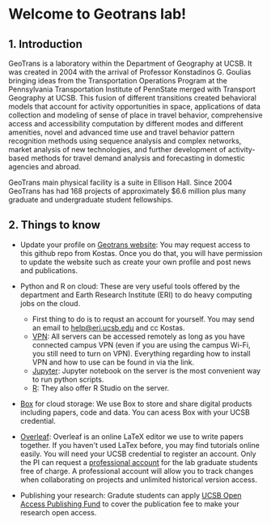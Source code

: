 # Welcome to Geotrans lab!

## 1. Introduction
GeoTrans is a laboratory within the Department of Geography at UCSB. It was created in 2004 with the arrival of Professor Konstadinos G. Goulias bringing ideas from the Transportation Operations Program at the Pennsylvania Transportation Institute of PennState merged with Transport Geography at UCSB. This fusion of different transitions created behavioral models that account for activity opportunities in space, applications of data collection and modeling of sense of place in travel behavior, comprehensive access and accessibility computation by different modes and different amenities, novel and advanced time use and travel behavior pattern recognition methods using sequence analysis and complex networks, market analysis of new technologies, and further development of activity-based methods for travel demand analysis and forecasting in domestic agencies and abroad. 

GeoTrans main physical facility is a suite in Ellison Hall. Since 2004 GeoTrans has had 168 projects of approximately $6.6 million plus many graduate and undergraduate student fellowships.


## 2. Things to know
- Update your profile on [Geotrans website](https://geotrans.geog.ucsb.edu/people.html): You may request access to this github repo from Kostas. Once you do that, you will have permission to update the website such as create your own profile and post news and publications.


- Python and R on cloud: 
These are very useful tools offered by the department and Earth Research Institute (ERI) to do heavy computing jobs on the cloud.  
    - First thing to do is to requst an account for yourself. You may send an email to help@eri.ucsb.edu and cc Kostas. 
    - [VPN](https://www.it.ucsb.edu/vpn): All servers can be accessed remotely as long as you have connected campus VPN (even if you are using the campus Wi-Fi, you still need to turn on VPN). Everything regarding how to install VPN and how to use can be found in via the link.
    - [Jupyter](https://wiki-sysadm.eri.ucsb.edu/Jupyter): Jupyter notebook on the server is the most convenient way to run python scripts.
    - [R](https://wiki-sysadm.eri.ucsb.edu/R): They also offer R Studio on the server. 

- [Box](https://ucsb.app.box.com/) for cloud storage: We use Box to store and share digital products including papers, code and data. You can acess Box with your UCSB credential. 

- [Overleaf](https://www.overleaf.com/): Overleaf is an online LaTeX editor we use to write papers together. If you haven't used LaTex before, you may find tutorials online easily. You will need your UCSB credential to register an account. Only the PI can request a <a href="https://docs.google.com/forms/u/1/d/e/1FAIpQLSfuuV4gZ-Bb1QPA02of398l1_1Wy6ZRhNBW90JnQ10TBQbmBA/viewform" target="_blank">professional account</a> for the lab graduate students free of charge. A professional account will allow you to track changes when collaborating on projects and unlimited historical version access.  


- Publishing your research: Gradute students can apply [UCSB Open Access Publishing Fund](https://www.library.ucsb.edu/ucsb-open-access-publishing-fund) to cover the publication fee to make your research open access.

